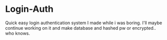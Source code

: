 # Login-Auth
Quick easy login authentication system I made while i was boring. I'll maybe continue working on it and make database and hashed pw or encrypted.. who knows.
